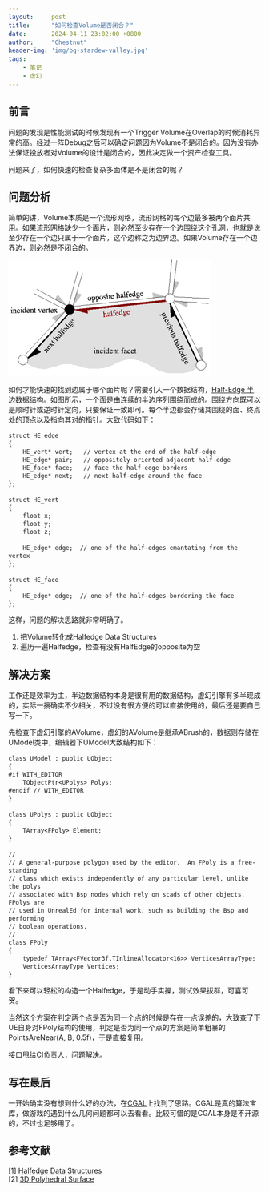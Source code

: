```yaml
---
layout:     post
title:      "如何检查Volume是否闭合？"
date:       2024-04-11 23:02:00 +0800
author:     "Chestnut"
header-img: 'img/bg-stardew-valley.jpg'
tags:
    - 笔记
    - 虚幻
---
```


## 前言

问题的发现是性能测试的时候发现有一个Trigger Volume在Overlap的时候消耗异常的高。经过一阵Debug之后可以确定问题因为Volume不是闭合的。因为没有办法保证投放者对Volume的设计是闭合的，因此决定做一个资产检查工具。

问题来了，如何快速的检查复杂多面体是不是闭合的呢？

## 问题分析

简单的讲，Volume本质是一个流形网格，流形网格的每个边最多被两个面片共用。如果流形网格缺少一个面片，则必然至少存在一个边围绕这个孔洞，也就是说至少存在一个边只属于一个面片，这个边称之为边界边。如果Volume存在一个边界边，则必然是不闭合的。

![halfedge_small](/img/half-edge/halfedge_small.png "Halfedge")

如何才能快速的找到边属于哪个面片呢？需要引入一个数据结构，[Half-Edge 半边数据结构](https://www.flipcode.com/archives/The_Half-Edge_Data_Structure.shtml)。如图所示，一个面是由连续的半边序列围绕而成的。围绕方向既可以是顺时针或逆时针定向，只要保证一致即可。每个半边都会存储其围绕的面、终点处的顶点以及指向其对的指针。大致代码如下：
```
struct HE_edge
{
    HE_vert* vert;   // vertex at the end of the half-edge
    HE_edge* pair;   // oppositely oriented adjacent half-edge 
    HE_face* face;   // face the half-edge borders
    HE_edge* next;   // next half-edge around the face
};

struct HE_vert
{
    float x;
    float y;
    float z;

    HE_edge* edge;  // one of the half-edges emantating from the vertex
};

struct HE_face
{
    HE_edge* edge;  // one of the half-edges bordering the face
};
```

这样，问题的解决思路就非常明确了。
1. 把Volume转化成Halfedge Data Structures
2. 遍历一遍Halfedge，检查有没有HalfEdge的opposite为空

## 解决方案

工作还是效率为主，半边数据结构本身是很有用的数据结构，虚幻引擎有多半现成的，实际一搜确实不少相关，不过没有很方便的可以直接使用的，最后还是要自己写一下。

先检查下虚幻引擎的AVolume，虚幻的AVolume是继承ABrush的，数据则存储在UModel类中，编辑器下UModel大致结构如下：

```
class UModel : public UObject
{
#if WITH_EDITOR
    TObjectPtr<UPolys> Polys;
#endif // WITH_EDITOR
}

class UPolys : public UObject
{
    TArray<FPoly> Element;
}

//
// A general-purpose polygon used by the editor.  An FPoly is a free-standing
// class which exists independently of any particular level, unlike the polys
// associated with Bsp nodes which rely on scads of other objects.  FPolys are
// used in UnrealEd for internal work, such as building the Bsp and performing
// boolean operations.
//
class FPoly
{
    typedef TArray<FVector3f,TInlineAllocator<16>> VerticesArrayType;
    VerticesArrayType Vertices;
}
```

看下来可以轻松的构造一个Halfedge，于是动手实操，测试效果拔群，可喜可贺。

当然这个方案在判定两个点是否为同一个点的时候是存在一点误差的，大致查了下UE自身对FPoly结构的使用，判定是否为同一个点的方案是简单粗暴的PointsAreNear(A, B, 0.5f)，于是直接复用。

接口甩给CI负责人，问题解决。

## 写在最后

一开始确实没有想到什么好的办法，在[CGAL](https://doc.cgal.org/latest/Polyhedron/index.html#Chapter_3D_Polyhedral_Surfaces)上找到了思路。CGAL是真的算法宝库，做游戏的遇到什么几何问题都可以去看看。比较可惜的是CGAL本身是不开源的，不过也足够用了。

## 参考文献

[1] [Halfedge Data Structures](https://www.flipcode.com/archives/The_Half-Edge_Data_Structure.shtml)    
[2] [3D Polyhedral Surface](https://doc.cgal.org/latest/Polyhedron/index.html#Chapter_3D_Polyhedral_Surfaces)